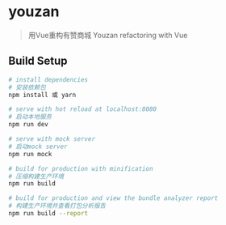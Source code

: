 # youzan

> 用Vue重构有赞商城
> Youzan refactoring with Vue

## Build Setup

``` bash
# install dependencies
# 安装依赖包
npm install 或 yarn

# serve with hot reload at localhost:8080
# 启动本地服务
npm run dev

# serve with mock server
# 启动mock server
npm run mock

# build for production with minification
# 压缩构建生产环境
npm run build

# build for production and view the bundle analyzer report
# 构建生产环境并查看打包分析报告
npm run build --report
```


